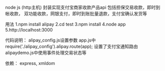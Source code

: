 
node js (http主机) 封装实现支付宝商家收款产品api
包括担保交易收款，即时到帐收款， 双功能收款，网银支付，即时到账批量退款，支付宝确认发货等

用法
1.npm install alipay
2.cd test
3.npm install 
4.node app
5.http://localhost:3000

代码说明：
alipay_config.js设置参数
app.js中 require('./alipay_config').alipay.route(app); 设置了支付宝通知路由
alipaydemo.js中使用事件处理交易状态等

依赖：
express, xmldom
